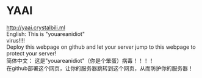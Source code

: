 # YAAI
http://yaai.crystalbili.ml<br>
English:
This is "youareanidiot"<br> virus!!!!<br>
Deploy this webpage on github and let your server jump to this webpage to protect your server!<br>
简体中文：
这是"youareanidiot"（你是个笨蛋）病毒！！！！<br>
在github部署这个网页，让你的服务器跳转到这个网页，从而防护你的服务器！

